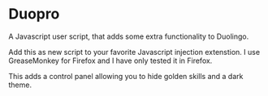 # Duopro
A Javascript user script, that adds some extra functionality to Duolingo.

Add this as new script to your favorite Javascript injection extenstion.
I use GreaseMonkey for Firefox and I have only tested it in Firefox.

This adds a control panel allowing you to hide golden skills and a dark theme.
